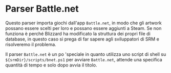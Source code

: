 # Parser Battle.net

Questo parser importa giochi dall'app `Battle.net`, in modo che gli artwork possano essere scelti per loro e possano essere aggiunti a Steam. Se non funziona è perché Blizzard ha modificato la struttura dei propri file di database, in questo caso si prega di far sapere agli sviluppatori di SRM e risolveremo il problema.

Il parser `Battle.net` è un po 'speciale in quanto utilizza uno script di shell su `${srmDir}/scripts/bnet.ps1` per avviare `Battle.net`, attende una specifica quantità di tempo e solo dopo avvia il titolo.
